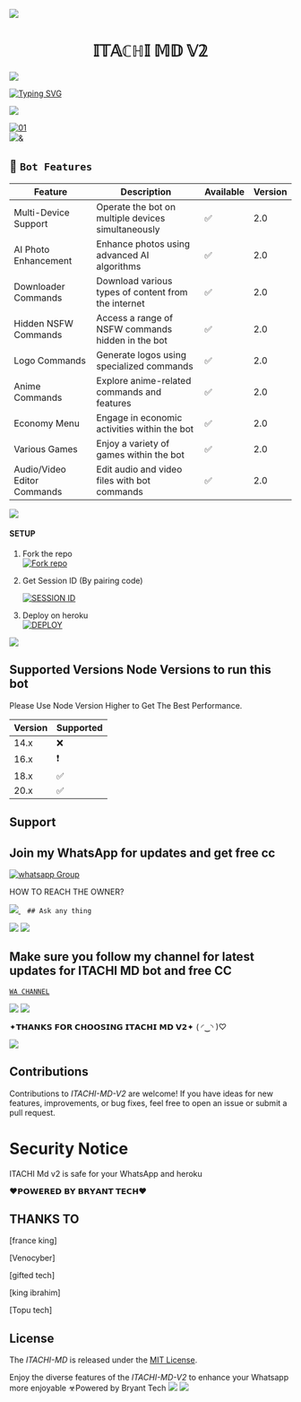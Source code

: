 
<a><img src='https://i.imgur.com/LyHic3i.gif'/></a>
 <h1 align="center"> 𝕀𝕋𝔸ℂℍ𝕀 𝕄𝔻 𝕍𝟚 </h1>


<a><img src='https://i.imgur.com/LyHic3i.gif'/></a>
      
[![Typing SVG](https://readme-typing-svg.herokuapp.com?font=Rockstar-ExtraBold&color=blue&lines=𝗔𝗠+𝗜𝗧𝗔𝗖𝗛𝗜+𝗠𝗗+𝗩𝟮+𝗖𝗥𝗘𝗔𝗧𝗘𝗗+𝗕𝗬;𝗕𝗥𝗬𝗔𝗡𝗧+𝗧𝗘𝗖𝗛)](https://git.io/typing-svg)

<a><img src='https://i.imgur.com/LyHic3i.gif'/></a>
 

  <a href="https://ibb.co/N6NMDtn"><img src="https://telegra.ph/file/29e6b762b5a51119c7b8b.jpg" alt="01" border="0" /></a>                     
<a><img src='https://i.imgur.com/LyHic3i.gif'/>&</a>
 ## 🚀 `Bot Features`
| Feature                          | Description                                             | Available    | Version    |
| ---------------------------------| ------------------------------------------------------- | ------------ | ---------- |
| Multi-Device Support             | Operate the bot on multiple devices simultaneously     | ✅           | 2.0        |
| AI Photo Enhancement             | Enhance photos using advanced AI algorithms            | ✅           | 2.0        |
| Downloader Commands              | Download various types of content from the internet     | ✅           | 2.0        |
| Hidden NSFW Commands             | Access a range of NSFW commands hidden in the bot       | ✅           | 2.0        |
| Logo Commands                    | Generate logos using specialized commands               | ✅           | 2.0        |
| Anime Commands                   | Explore anime-related commands and features              | ✅           | 2.0        |
| Economy Menu                     | Engage in economic activities within the bot            | ✅           | 2.0        |
| Various Games                    | Enjoy a variety of games within the bot                 | ✅           | 2.0        |
| Audio/Video Editor Commands      | Edit audio and video files with bot commands            | ✅           | 2.0        |



<a><img src='https://i.imgur.com/LyHic3i.gif'/></a>


#### SETUP

1. Fork the repo
    <br>
<a href='https://github.com/Elsa2090/Itachi-mdv2/fork' target="_blank"><img alt='Fork repo' src='https://img.shields.io/badge/Fork Repo-100000?style=for-the-badge&logo=scan&logoColor=white&labelColor=black&color=black'/></a>



2. Get Session ID (By pairing code)
   > 
     <a href='https://topu-scan-pair.onrender.com/pair' target="_blank"><img alt='SESSION ID' src='https://img.shields.io/badge/Session_id-100000?style=for-the-badge&logo=scan&logoColor=white&labelColor=black&color=black'/></a>


3. Deploy on heroku
    <br>
<a href='https://dashboard.heroku.com/new?template=https://github.com/Elsa2090/Itachi-mdv2' target="_blank"><img alt='DEPLOY' src='https://img.shields.io/badge/DEPLOY-100000?style=for-the-badge&logo=scan&logoColor=white&labelColor=black&color=black'/></a>

<a><img src='https://i.imgur.com/LyHic3i.gif'/></a>

   
## Supported Versions Node Versions to run this bot

Please Use Node Version Higher to Get The Best Performance.

| Version | Supported          |
| ------- | ------------------ |
| 14.x   | :x: |
| 16.x   | ❗                |
| 18.x   | :white_check_mark: |
| 20.x   | ✅                |

## Support 
## Join my WhatsApp for updates and get free cc
<a href="https://chat.whatsapp.com/DOko0OMbzD3DPZmIADnT95" target="_blank">
    <img alt="whatsapp Group" src="https://img.shields.io/badge/ Whatsapp Support Channel -25D366?style=for-the-badge&logo=whatsapp&logoColor=white" />
  </a>
</p>


HOW TO REACH THE OWNER? 
 
   
   <a href="https://wa.me+233530729233">
    <img src="https://img.shields.io/badge/WhatsApp-25D366?style=for-the-badge&logo=whatsapp&logoColor=white" />
  </a>&nbsp;&nbsp;
   <a

    ## Ask any thing
<a><img src='https://i.imgur.com/LyHic3i.gif'/></a>
<a><img src='https://i.imgur.com/LyHic3i.gif'/></a>



## Make sure you follow my channel for latest updates for ITACHI MD bot and free CC
 [`WA CHANNEL`](https://whatsapp.com/channel/0029VacpEdXIt5rqKLB9nC1L)



<a><img src='https://i.imgur.com/LyHic3i.gif'/></a>
<a><img src='https://i.imgur.com/LyHic3i.gif'/></a>
   
   
✦𝗧𝗛𝗔𝗡𝗞𝗦 𝗙𝗢𝗥 𝗖𝗛𝗢𝗢𝗦𝗜𝗡𝗚 𝗜𝗧𝗔𝗖𝗛𝗜 𝗠𝗗 𝗩𝟮✦ ( ◜‿◝ )♡


<a><img src='https://i.imgur.com/LyHic3i.gif'/></a>

## Contributions


Contributions to *ITACHI-MD-V2* are welcome! If you have ideas for new features, improvements, or bug fixes, feel free to open an issue or submit a pull request.

# Security Notice
ITACHI Md v2 is safe for your WhatsApp and heroku



♥︎𝗣𝗢𝗪𝗘𝗥𝗘𝗗 𝗕𝗬 𝗕𝗥𝗬𝗔𝗡𝗧 𝗧𝗘𝗖𝗛♥︎


## THANKS TO
[france king]

[Venocyber]

[gifted tech]

[king ibrahim]

[Topu tech]

## License


The *ITACHI-MD* is released under the [MIT License](https://opensource.org/licenses/MIT).

Enjoy the diverse features of the *ITACHI-MD-V2*  to enhance your Whatsapp more enjoyable
☣Powered by Bryant Tech
<a><img src='https://i.imgur.com/LyHic3i.gif'/></a>
<a><img src='https://i.imgur.com/LyHic3i.gif'/></a>
